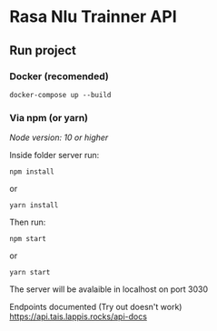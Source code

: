 # Rasa Nlu Trainner API

## Run project
### Docker (recomended)

``docker-compose up --build``

### Via npm (or yarn)
*Node version: 10 or higher*

Inside folder server run:

``npm install``

or 

``yarn install``

Then run:

``npm start``

or

``yarn start``

The server will be avalaible in localhost on port 3030

Endpoints documented (Try out doesn't work)
https://api.tais.lappis.rocks/api-docs
